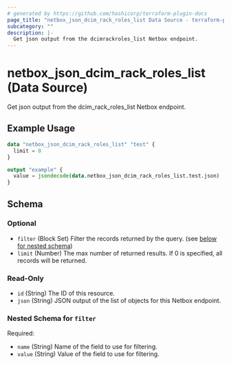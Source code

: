 ```yaml
---
# generated by https://github.com/hashicorp/terraform-plugin-docs
page_title: "netbox_json_dcim_rack_roles_list Data Source - terraform-provider-netbox"
subcategory: ""
description: |-
  Get json output from the dcimrackroles_list Netbox endpoint.
---
```


# netbox_json_dcim_rack_roles_list (Data Source)

Get json output from the dcim_rack_roles_list Netbox endpoint.

## Example Usage

```terraform
data "netbox_json_dcim_rack_roles_list" "test" {
  limit = 0
}

output "example" {
  value = jsondecode(data.netbox_json_dcim_rack_roles_list.test.json)
}
```

<!-- schema generated by tfplugindocs -->
## Schema

### Optional

- `filter` (Block Set) Filter the records returned by the query. (see [below for nested schema](#nestedblock--filter))
- `limit` (Number) The max number of returned results. If 0 is specified, all records will be returned.

### Read-Only

- `id` (String) The ID of this resource.
- `json` (String) JSON output of the list of objects for this Netbox endpoint.

<a id="nestedblock--filter"></a>
### Nested Schema for `filter`

Required:

- `name` (String) Name of the field to use for filtering.
- `value` (String) Value of the field to use for filtering.


